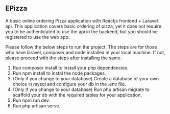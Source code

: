 ## EPizza

A basic online ordering Pizza application with Reactjs frontend + Laravel api. This application covers basic ordering of pizza, yet it does not require you to be authenticated to use the api in the backend, but you should be registered to use the web app.

Please follow the below steps to run the project. The steps are for those who have laravel, composer and node installed in your local machine. If not, please proceed with the steps after installing the same.

1) Run composer install to install your php dependencies.
2) Run npm install to instal the node packages.
3) (Only if you change to your database) Create a database of your own choice in mysql and configure your db in the .env file.
5) (Only if you change to your database) Run php artisan migrate to scaffold your db with the required tables for your application.
6) Run npm run dev.
7) Run php artisan serve.
